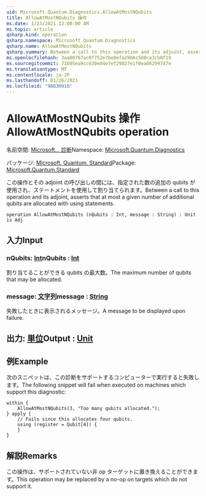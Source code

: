 ```yaml
---
uid: Microsoft.Quantum.Diagnostics.AllowAtMostNQubits
title: AllowAtMostNQubits 操作
ms.date: 1/23/2021 12:00:00 AM
ms.topic: article
qsharp.kind: operation
qsharp.namespace: Microsoft.Quantum.Diagnostics
qsharp.name: AllowAtMostNQubits
qsharp.summary: Between a call to this operation and its adjoint, asserts that at most a given number of additional qubits are allocated with using statements.
ms.openlocfilehash: 3aa80767ac0f752e7be0efa2966c580ca3cb8f19
ms.sourcegitcommit: 71605ea9cc630e84e7ef29027e1f0ea06299747e
ms.translationtype: MT
ms.contentlocale: ja-JP
ms.lasthandoff: 01/26/2021
ms.locfileid: "98830910"
---
```

# <a name="allowatmostnqubits-operation"></a><span data-ttu-id="99a4a-102">AllowAtMostNQubits 操作</span><span class="sxs-lookup"><span data-stu-id="99a4a-102">AllowAtMostNQubits operation</span></span>

<span data-ttu-id="99a4a-103">名前空間: [Microsoft... 診断](xref:Microsoft.Quantum.Diagnostics)</span><span class="sxs-lookup"><span data-stu-id="99a4a-103">Namespace: [Microsoft.Quantum.Diagnostics](xref:Microsoft.Quantum.Diagnostics)</span></span>

<span data-ttu-id="99a4a-104">パッケージ: [Microsoft. Quantum. Standard](https://nuget.org/packages/Microsoft.Quantum.Standard)</span><span class="sxs-lookup"><span data-stu-id="99a4a-104">Package: [Microsoft.Quantum.Standard](https://nuget.org/packages/Microsoft.Quantum.Standard)</span></span>


<span data-ttu-id="99a4a-105">この操作とその adjoint の呼び出しの間には、指定された数の追加の qubits が使用され、ステートメントを使用して割り当てられます。</span><span class="sxs-lookup"><span data-stu-id="99a4a-105">Between a call to this operation and its adjoint, asserts that at most a given number of additional qubits are allocated with using statements.</span></span>

```qsharp
operation AllowAtMostNQubits (nQubits : Int, message : String) : Unit is Adj
```


## <a name="input"></a><span data-ttu-id="99a4a-106">入力</span><span class="sxs-lookup"><span data-stu-id="99a4a-106">Input</span></span>

### <a name="nqubits--int"></a><span data-ttu-id="99a4a-107">nQubits: [Int](xref:microsoft.quantum.lang-ref.int)</span><span class="sxs-lookup"><span data-stu-id="99a4a-107">nQubits : [Int](xref:microsoft.quantum.lang-ref.int)</span></span>

<span data-ttu-id="99a4a-108">割り当てることができる qubits の最大数。</span><span class="sxs-lookup"><span data-stu-id="99a4a-108">The maximum number of qubits that may be allocated.</span></span>


### <a name="message--string"></a><span data-ttu-id="99a4a-109">message: [文字列](xref:microsoft.quantum.lang-ref.string)</span><span class="sxs-lookup"><span data-stu-id="99a4a-109">message : [String](xref:microsoft.quantum.lang-ref.string)</span></span>

<span data-ttu-id="99a4a-110">失敗したときに表示されるメッセージ。</span><span class="sxs-lookup"><span data-stu-id="99a4a-110">A message to be displayed upon failure.</span></span>



## <a name="output--unit"></a><span data-ttu-id="99a4a-111">出力: [単位](xref:microsoft.quantum.lang-ref.unit)</span><span class="sxs-lookup"><span data-stu-id="99a4a-111">Output : [Unit](xref:microsoft.quantum.lang-ref.unit)</span></span>



## <a name="example"></a><span data-ttu-id="99a4a-112">例</span><span class="sxs-lookup"><span data-stu-id="99a4a-112">Example</span></span>

<span data-ttu-id="99a4a-113">次のスニペットは、この診断をサポートするコンピューターで実行すると失敗します。</span><span class="sxs-lookup"><span data-stu-id="99a4a-113">The following snippet will fail when executed on machines which support this diagnostic:</span></span>

```qsharp
within {
    AllowAtMostNQubits(3, "Too many qubits allocated.");
} apply {
    // Fails since this allocates four qubits.
    using (register = Qubit[4]) {
    }
}
```

## <a name="remarks"></a><span data-ttu-id="99a4a-114">解説</span><span class="sxs-lookup"><span data-stu-id="99a4a-114">Remarks</span></span>

<span data-ttu-id="99a4a-115">この操作は、サポートされていない非 op ターゲットに置き換えることができます。</span><span class="sxs-lookup"><span data-stu-id="99a4a-115">This operation may be replaced by a no-op on targets which do not support it.</span></span>